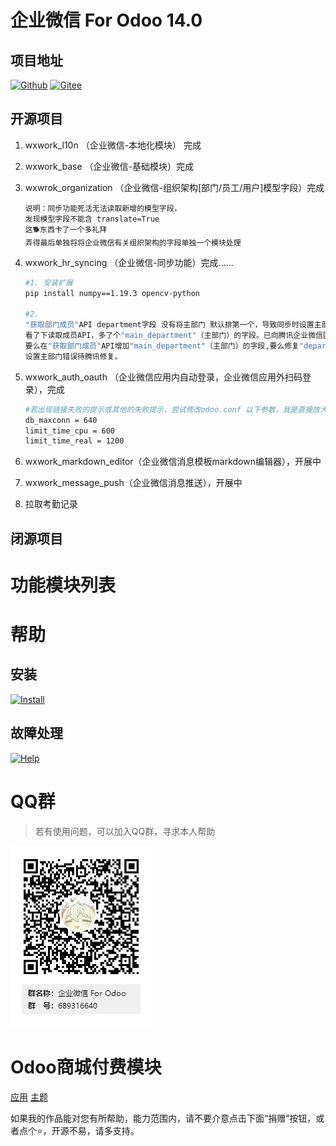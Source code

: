 # 企业微信 For Odoo 14.0

## 项目地址
[![Github](http://img.shields.io/badge/14.0-Github-4cb648.svg?style=flat&colorA=8F8F8F)](https://github.com/rainbow-studio-solution/wxwork)
[![Gitee](http://img.shields.io/badge/14.0-Gitee-875A7B.svg?style=flat&colorA=8F8F8F)](https://gitee.com/rainbowstudio/wxwork)


## 开源项目 

1. wxwork_l10n （企业微信-本地化模块） 完成
   
2. wxwork_base （企业微信-基础模块）完成

3. wxwrok_organization （企业微信-组织架构[部门/员工/用户]模型字段）完成
   ```
   说明：同步功能死活无法读取新增的模型字段，
   发现模型字段不能含 translate=True
   这🐕东西卡了一个多礼拜
   弄得最后单独将将企业微信有关组织架构的字段单独一个模块处理
   ``` 

4. wxwork_hr_syncing （企业微信-同步功能）完成......
    ```bash
    #1. 安装扩展
    pip install numpy==1.19.3 opencv-python

    #2. 
    "获取部门成员"API department字段 没有将主部门 默认排第一个，导致同步时设置主部门错误。
    看了下读取成员API，多了个"main_department"（主部门）的字段。已向腾讯企业微信团队提交了需求，
    要么在"获取部门成员"API增加"main_department"（主部门）的字段,要么修复"department"字段的排序。
    设置主部门错误待腾讯修复。
    ``` 
5. wxwork_auth_oauth （企业微信应用内自动登录，企业微信应用外扫码登录），完成
   ```bash
   #若出现链接失败的提示或其他的失败提示，尝试修改odoo.conf 以下参数，我是直接放大10倍
   db_maxconn = 640
   limit_time_cpu = 600
   limit_time_real = 1200 
   ```
6. wxwork_markdown_editor（企业微信消息模板markdown编辑器），开展中
7. wxwork_message_push（企业微信消息推送），开展中
8. 拉取考勤记录

## 闭源项目


# 功能模块列表

# 帮助

## 安装

[![Install](http://img.shields.io/badge/14.0-安装-875A7B.svg?style=flat&colorA=8F8F8F)](doc/install/index.md)

## 故障处理

[![Help](http://img.shields.io/badge/14.0-帮助-4cb648.svg?style=flat&colorA=8F8F8F)](doc/help/index.md)



# QQ群

>若有使用问题，可以加入QQ群，寻求本人帮助

![QQ群](doc/img/QQ群二维码.png)

# Odoo商城付费模块

<a href="https://apps.odoo.com/apps/modules/browse?search=RStudio" target="_blank">应用</a>
<a href="https://apps.odoo.com/apps/themes/browse?search=RStudio" target="_blank">主题</a>


如果我的作品能对您有所帮助，能力范围内，请不要介意点击下面“捐赠”按钮，或者点个⭐，开源不易，请多支持。
